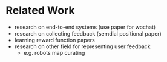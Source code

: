 # Related Work
- research on end-to-end systems (use paper for wochat)
- research on collecting feedback (semdial positional paper)
- learning reward function papers
- research on other field for representing user feedback
    - e.g. robots map curating

